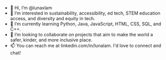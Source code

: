 - 👋 Hi, I’m @lunaxlam
- 👀 I’m interested in sustainability, accessibility, ed tech, STEM education access, and diversity and equity in tech.
- 🌱 I’m currently learning Python, Java, JavaScript, HTML, CSS, SQL, and C++.
- 💞️ I’m looking to collaborate on projects that aim to make the world a safer, kinder, and more inclusive place. 
- 📫 You can reach me at linkedin.com/in/lunalam. I'd love to connect and chat!

<!---
lunaxlam/lunaxlam is a ✨ special ✨ repository because its `README.md` (this file) appears on your GitHub profile.
You can click the Preview link to take a look at your changes.
--->
